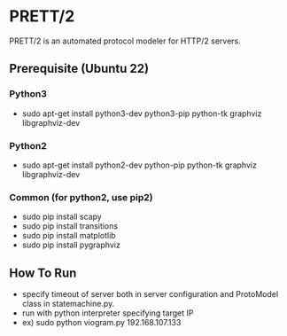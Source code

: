 PRETT/2
=============

PRETT/2 is an automated protocol modeler for HTTP/2 servers.

## Prerequisite (Ubuntu 22)
### Python3
- sudo apt-get install python3-dev python3-pip python-tk graphviz libgraphviz-dev
### Python2
- sudo apt-get install python2-dev python-pip python-tk graphviz libgraphviz-dev
### Common (for python2, use pip2)
- sudo pip install scapy
- sudo pip install transitions
- sudo pip install matplotlib
- sudo pip install pygraphviz

## How To Run

- specify timeout of server both in server configuration and ProtoModel class in statemachine.py.
- run with python interpreter specifying target IP
- ex) sudo python viogram.py 192.168.107.133

